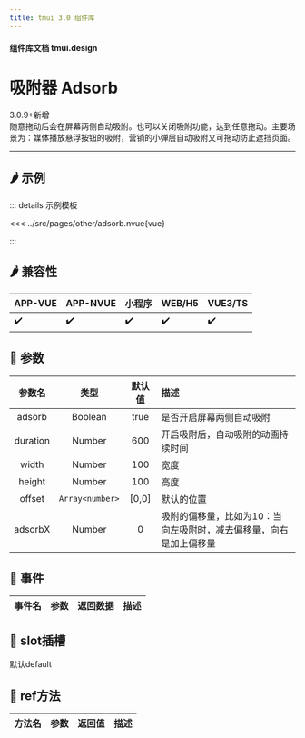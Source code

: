 ```yaml
---
title: tmui 3.0 组件库
---
```

<script setup>
import webview from '../components/mobileWebview.vue'
</script>

#### 组件库文档 tmui.design

# 吸附器 Adsorb

3.0.9+新增<br>
随意拖动后会在屏幕两侧自动吸附。也可以关闭吸附功能，达到任意拖动。主要场景为：媒体播放悬浮按钮的吸附，营销的小弹层自动吸附又可拖动防止遮挡页面。

---

## :hot_pepper: 示例

<webview url="https://tmui.design/h5/#/pages/other/adsorb"></webview>

::: details 示例模板

<<< ../src/pages/other/adsorb.nvue{vue}

:::

## :hot_pepper: 兼容性

| APP-VUE | APP-NVUE | 小程序 | WEB/H5 | VUE3/TS |
| --- | --- | --- | --- | --- |
| :heavy_check_mark: | :heavy_check_mark: | :heavy_check_mark: | :heavy_check_mark: | :heavy_check_mark: |

## :seedling: 参数

| 参数名 | 类型 | 默认值 | 描述 |
| :--: | :--: | :--: | :-- |
| adsorb  | Boolean        | true    | 是否开启屏幕两侧自动吸附            |
| duration  | Number        | 600    | 开启吸附后，自动吸附的动画持续时间   |
| width  | Number        | 100    | 宽度   |
| height  | Number        | 100    | 高度   |
| offset  | `Array<number>`        | [0,0]    | 默认的位置   |
| adsorbX  | Number        | 0    | 吸附的偏移量，比如为10：当向左吸附时，减去偏移量，向右是加上偏移量   |

## :rose: 事件
| 事件名 | 参数 | 返回数据 | 描述 |
| --- | --- | --- | --- |

## :corn: slot插槽
默认default

## :green_salad: ref方法
| 方法名 | 参数 | 返回值 | 描述 |
| :--: | :--: | :--: | :-- |

